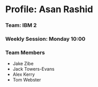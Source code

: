 # Profile: Asan Rashid

### Team: IBM 2

### Weekly Session: Monday 10:00

### Team Members
- Jake Zibe
- Jack Towers-Evans
- Alex Kerry
- Tom Webster
